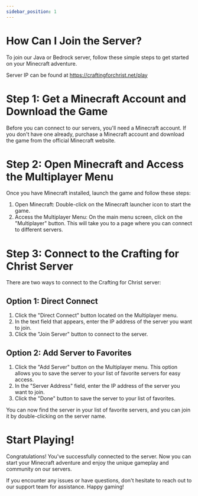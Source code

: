 ```yaml
---
sidebar_position: 1
---
```


# How Can I Join the Server?

To join our Java or Bedrock server, follow these simple steps to get started on your Minecraft adventure.

Server IP can be found at https://craftingforchrist.net/play

# Step 1: Get a Minecraft Account and Download the Game
Before you can connect to our servers, you'll need a Minecraft account. If you don't have one already, purchase a Minecraft account and download the game from the official Minecraft website.

# Step 2: Open Minecraft and Access the Multiplayer Menu
Once you have Minecraft installed, launch the game and follow these steps:
1. Open Minecraft: Double-click on the Minecraft launcher icon to start the game.
2. Access the Multiplayer Menu: On the main menu screen, click on the "Multiplayer" button. This will take you to a page where you can connect to different servers.

# Step 3: Connect to the Crafting for Christ Server
There are two ways to connect to the Crafting for Christ server:

## Option 1: Direct Connect
1. Click the "Direct Connect" button located on the Multiplayer menu.
2. In the text field that appears, enter the IP address of the server you want to join.
3. Click the "Join Server" button to connect to the server.

## Option 2: Add Server to Favorites
1. Click the "Add Server" button on the Multiplayer menu. This option allows you to save the server to your list of favorite servers for easy access.
2. In the "Server Address" field, enter the IP address of the server you want to join.
3. Click the "Done" button to save the server to your list of favorites.

You can now find the server in your list of favorite servers, and you can join it by double-clicking on the server name.

# Start Playing!
Congratulations! You've successfully connected to the server. Now you can start your Minecraft adventure and enjoy the unique gameplay and community on our servers.

If you encounter any issues or have questions, don't hesitate to reach out to our support team for assistance. Happy gaming!